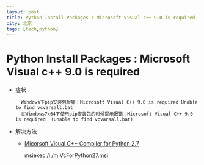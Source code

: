 ```yaml
---
layout: post
title: Python Install Packages : Microsoft Visual c++ 9.0 is required
city: 北京
tags: [tech,python]
---
```



Python Install Packages : Microsoft Visual c++ 9.0 is required
================
+ 症状    
        

        Windows下pip安装包报错：Microsoft Visual C++ 9.0 is required Unable to find vcvarsall.bat
        在Windows7x64下使用pip安装包的时候提示报错：Microsoft Visual C++ 9.0 is required  (Unable to find vcvarsall.bat)

+ 解决方法
	+ [Micorsoft Visual C++ Compiler for Python 2.7](http://www.microsoft.com/en-us/download/details.aspx?id=44266)
	    
		
        msiexec /i /m VcForPython27.msi